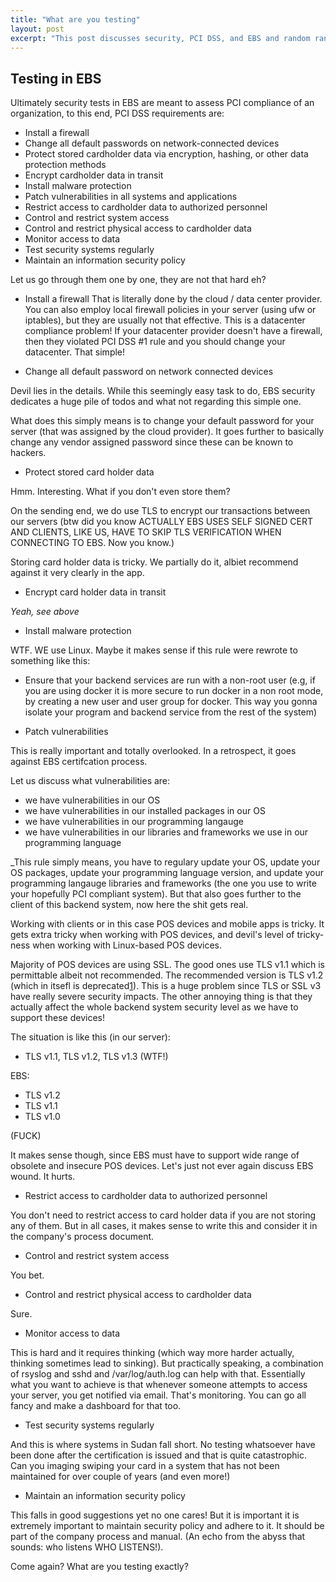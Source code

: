 ```yaml
---
title: "What are you testing"
layout: post
excerpt: "This post discusses security, PCI DSS, and EBS and random ranting as always. It is often easier said than done, but whenever you do anything it makes sense to know first what you are doing and why are you doing it. We always get lost in the details and forget about the bigger picture."
---
```




## Testing in EBS

Ultimately security tests in EBS are meant to assess PCI compliance of an organization, to this end, PCI DSS requirements are:

- Install a firewall
- Change all default passwords on network-connected devices
- Protect stored cardholder data via encryption, hashing, or other data protection methods
- Encrypt cardholder data in transit
- Install malware protection
- Patch vulnerabilities in all systems and applications
- Restrict access to cardholder data to authorized personnel
- Control and restrict system access
- Control and restrict physical access to cardholder data
- Monitor access to data
- Test security systems regularly
- Maintain an information security policy

Let us go through them one by one, they are not that hard eh?

- Install a firewall
That is literally done by the cloud / data center provider. You can also employ local firewall policies in your server (using ufw or iptables), but they are usually not that effective. This is a datacenter compliance problem! If your datacenter provider doesn't have a firewall, then they violated PCI DSS #1 rule and you should change your datacenter. That simple!

- Change all default password on network connected devices

Devil lies in the details. While this seemingly easy task to do, EBS security dedicates a huge pile of todos and what not regarding this simple one.

What does this simply means is to change your default password for your server (that was assigned by the cloud provider). It goes further to basically change any vendor assigned password since these can be known to hackers.

- Protect stored card holder data

Hmm. Interesting. What if you don't even store them?

On the sending end, we do use TLS to encrypt our transactions between our servers (btw did you know ACTUALLY EBS USES SELF SIGNED CERT AND CLIENTS, LIKE US, HAVE TO SKIP TLS VERIFICATION WHEN CONNECTING TO EBS. Now you know.)

Storing card holder data is tricky. We partially do it, albiet recommend against it very clearly in the app. 

- Encrypt card holder data in transit

_Yeah, see above_

- Install malware protection

WTF.
WE use Linux. Maybe it makes sense if this rule were rewrote to something like this:

+ Ensure that your backend services are run with a non-root user (e.g, if you are using docker it is more secure to run docker in a non root mode, by creating a new user and user group for docker. This way you gonna isolate your program and backend service from the rest of the system)

- Patch vulnerabilities

This is really important and totally overlooked. In a retrospect, it goes against EBS certifcation process.

Let us discuss what vulnerabilities are:

- we have vulnerabilities in our OS
- we have vulnerabilities in our installed packages in our OS
- we have vulnerabilities in our programming langauge
- we have vulnerabilities in our libraries and frameworks we use in our programming language

_This rule simply means, you have to regulary update your OS, update your OS packages, update your programming language version, and update your programming langauge libraries and frameworks (the one you use to write your hopefully PCI compliant system). But that also goes further to the client of this backend system, now here the shit gets real. 

Working with clients or in this case POS devices and mobile apps is tricky. It gets extra tricky when working with POS devices, and devil's level of tricky-ness when working with Linux-based POS devices.

Majority of POS devices are using SSL. The good ones use TLS v1.1 which is permittable albeit not recommended. The recommended version is TLS v1.2 (which in itsefl is deprecated[1]). This is a huge problem since TLS or SSL v3 have really severe security impacts. The other annoying thing is that they actually affect the whole backend system security level as we have to support these devices!

The situation is like this (in our server):

- TLS v1.1, TLS v1.2, TLS v1.3 (WTF!)

EBS:
- TLS v1.2
- TLS v1.1
- TLS v1.0

(FUCK)

It makes sense though, since EBS must have to support wide range of obsolete and insecure POS devices. Let's just not ever again discuss EBS wound. It hurts.


- Restrict access to cardholder data to authorized personnel

You don't need to restrict access to card holder data if you are not storing any of them. But in all cases, it makes sense to write this and consider it in the company's process document.

- Control and restrict system access

You bet.

- Control and restrict physical access to cardholder data

Sure.

- Monitor access to data

This is hard and it requires thinking (which way more harder actually, thinking sometimes lead to sinking). But practically speaking, a combination of rsyslog and sshd and /var/log/auth.log can help with that. Essentially what you want to achieve is that whenever someone attempts to access your server, you get notified via email. That's monitoring. You can go all fancy and make a dashboard for that too.

- Test security systems regularly

And this is where systems in Sudan fall short. No testing whatsoever have been done after the certification is issued and that is quite catastrophic. Can you imaging swiping your card in a system that has not been maintained for over couple of years (and even more!)

- Maintain an information security policy

This falls in good suggestions yet no one cares! But it is important it is extremely important to maintain security policy and adhere to it. It should be part of the company process and manual. (An echo from the abyss that sounds: who listens WHO LISTENS!).

Come again? What are you testing exactly?

[1]: https://www.tbs-certificates.co.uk/FAQ/en/tls-12-obligatoire.html
